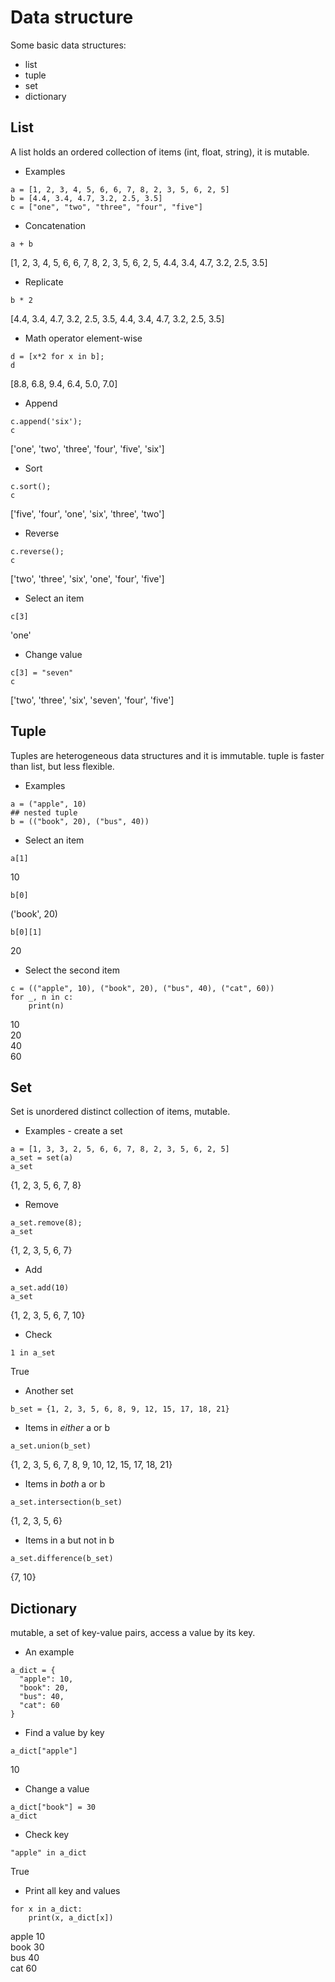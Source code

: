 # Data structure

Some basic data structures:
- list
- tuple
- set
- dictionary

## List
A list holds an ordered collection of items (int, float, string), it is mutable.

- Examples
```
a = [1, 2, 3, 4, 5, 6, 6, 7, 8, 2, 3, 5, 6, 2, 5]
b = [4.4, 3.4, 4.7, 3.2, 2.5, 3.5]
c = ["one", "two", "three", "four", "five"]
```

- Concatenation
```
a + b
```
[1, 2, 3, 4, 5, 6, 6, 7, 8, 2, 3, 5, 6, 2, 5, 4.4, 3.4, 4.7, 3.2, 2.5, 3.5]

- Replicate
```
b * 2
```
[4.4, 3.4, 4.7, 3.2, 2.5, 3.5, 4.4, 3.4, 4.7, 3.2, 2.5, 3.5]

- Math operator element-wise
```
d = [x*2 for x in b];
d
```
[8.8, 6.8, 9.4, 6.4, 5.0, 7.0]

- Append
```
c.append('six');
c
```
['one', 'two', 'three', 'four', 'five', 'six']

- Sort
```
c.sort();
c
```
['five', 'four', 'one', 'six', 'three', 'two']

- Reverse
```
c.reverse();
c
```
['two', 'three', 'six', 'one', 'four', 'five']

- Select an item
```
c[3]
```
'one'

- Change value
```
c[3] = "seven"
c
```
['two', 'three', 'six', 'seven', 'four', 'five']


## Tuple
Tuples are heterogeneous data structures and it is immutable. tuple is faster than list, but less flexible.

- Examples
```
a = ("apple", 10)
## nested tuple
b = (("book", 20), ("bus", 40))
```

- Select an item
```
a[1]
```
10
```
b[0]
```
('book', 20)
```
b[0][1]
```
20

- Select the second item
```
c = (("apple", 10), ("book", 20), ("bus", 40), ("cat", 60))
for _, n in c:
    print(n)
```
10  
20  
40  
60  



## Set
Set is unordered distinct collection of items, mutable.

- Examples - create a set
```
a = [1, 3, 3, 2, 5, 6, 6, 7, 8, 2, 3, 5, 6, 2, 5]
a_set = set(a)
a_set
```
{1, 2, 3, 5, 6, 7, 8}

- Remove
```
a_set.remove(8);
a_set
```
{1, 2, 3, 5, 6, 7}

- Add
```
a_set.add(10)
a_set
```
{1, 2, 3, 5, 6, 7, 10}

- Check
```
1 in a_set
```
True

- Another set
```
b_set = {1, 2, 3, 5, 6, 8, 9, 12, 15, 17, 18, 21}
```

- Items in *either* a or b
```
a_set.union(b_set)
```
{1, 2, 3, 5, 6, 7, 8, 9, 10, 12, 15, 17, 18, 21}

- Items in *both* a or b
```
a_set.intersection(b_set)
```
{1, 2, 3, 5, 6}

- Items in a but not in b
```
a_set.difference(b_set)
```
{7, 10}


## Dictionary
mutable, a set of key-value pairs, access a value by its key.

- An example
```
a_dict = {
  "apple": 10,
  "book": 20,
  "bus": 40,
  "cat": 60
}
```

- Find a value by key
```
a_dict["apple"]
```
10

- Change a value
```
a_dict["book"] = 30
a_dict
```

- Check key
```
"apple" in a_dict
```
True

- Print all key and values
```
for x in a_dict:
    print(x, a_dict[x])
```
apple 10  
book 30  
bus 40  
cat 60  
